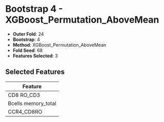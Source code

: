 # Bootstrap 4 - XGBoost_Permutation_AboveMean

- **Outer Fold**: 24
- **Bootstrap**: 4
- **Method**: XGBoost_Permutation_AboveMean
- **Fold Seed**: 68
- **Features Selected**: 3

## Selected Features

| Feature |
|---------|
| CD8 RO_CD3 |
| Bcells memory_total |
| CCR4_CD8RO |
